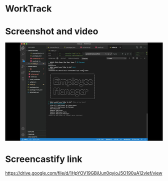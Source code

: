 # WorkTrack

# Screenshot and video 
<img src= "./EM.png"> 

# Screencastify link
https://drive.google.com/file/d/1HpYOV19GBjUun0qyioJ5O190uA12vlef/view
